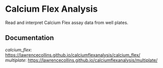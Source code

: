 # Calcium Flex Analysis #

Read and interpret Calcium Flex assay data from well plates. 

## Documentation ##
_calcium_flex_: https://lawrencecollins.github.io/calciumflexanalysis/calcium_flex/
_multiplate_: https://lawrencecollins.github.io/calciumflexanalysis/multiplate/
